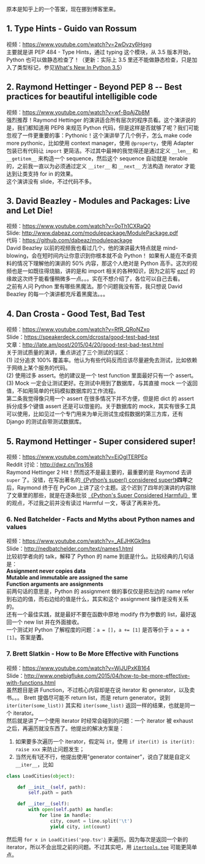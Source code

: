原本是知乎上的一个答案，现在挪到博客里来。

## 1. Type Hints - Guido van Rossum
视频：https://www.youtube.com/watch?v=2wDvzy6Hgxg  
主要就是讲 PEP 484 - Type Hints，通过 typing 这个模块，从 3.5 版本开始，Python 也可以做静态检查了！（更新：实际上 3.5 里还不能做静态检查，只是加入了类型标记，参见[What's New In Python 3.5](https://docs.python.org/3.6/whatsnew/3.5.html)）

## 2. Raymond Hettinger - Beyond PEP 8 -- Best practices for beautiful intelligible code  
视频：https://www.youtube.com/watch?v=wf-BqAjZb8M  
强烈推荐！Raymond Hettinger 的演讲适合所有层次的程序员看。这个演讲说的是，我们都知道用 PEP8 来规范 Python 代码，但是这样是否就够了呢？我们可能忽视了一件更重要的事：Pythonic！这个演讲举了几个例子，怎么 make code more pythonic，比如使用 context manager，使用 `@property`，使用 Adapter 包装已有代码让 `import` 更简洁。不过其中最神的我觉得还是通过定义 `__len__` 和 `__getitem__` 来构造一个 sequence，然后这个 sequence 自动就是 iterable 的，之前我一直以为必须通过定义 `__iter__` 和 `__next__` 方法构造 iterator 才能达到让类支持 for in 的效果。  
这个演讲没有 slide，不过代码不多。

## 3. David Beazley - Modules and Packages: Live and Let Die!
视频：https://www.youtube.com/watch?v=0oTh1CXRaQ0  
Slide: http://www.dabeaz.com/modulepackage/ModulePackage.pdf  
代码：https://github.com/dabeaz/modulepackage  
David Beazley 以前的视频我也看过几个，他的演讲最大特点就是 mind-blowing，会在短时间内让你意识到你根本就不会 Python！ 如果有人能在不查资料的情况下理解他的演讲的 50% 内容，那这个人绝对是 Python 高手。这次的视频也是一如既往得烧脑，讲的是和 import 相关的各种知识，因为之前写 [ezcf](https://github.com/laike9m/ezcf) 的缘故这次终于能看懂稍微多一点。。。实在不想介绍了，各位可以自己去看。    
之前有人问 Python 里有哪些黑魔法。那个问题我没有答，我只想说 David Beazley 的每一个演讲都充斥着黑魔法。。。

## 4. Dan Crosta - Good Test, Bad Test
视频：https://www.youtube.com/watch?v=RfR_QRoNZxo  
Slide：https://speakerdeck.com/dcrosta/good-test-bad-test  
文章：http://late.am/post/2015/04/20/good-test-bad-test.html  
关于测试质量的演讲，重点讲述了三个测试的误区：  
(1) 过分追求 100% 覆盖率。他认为有些代码反而应该尽量避免去测试，比如依赖于网络上某个服务的代码。  
(2) 使用过多 assert。他的建议是一个 test function 里面最好只有一个 assert。  
(3) Mock 一定会让测试更好。在测试中用到了数据库，与其直接 mock 一个返回值，不如用简单的代码模拟数据库的工作流程。  
第二条我觉得像只用一个 assert 在很多情况下并不方便，但是把 dict 的 assert 拆分成多个键值 assert 还是可以借鉴的。关于数据库的 mock，其实有很多工具可以使用，比如见过一个专门用来为单元测试生成假数据的第三方库，还有 Django 的测试自带测试数据库。

## 5. Raymond Hettinger - Super considered super!
视频：https://www.youtube.com/watch?v=EiOglTERPEo  
Reddit 讨论：http://dwz.cn/1ns168  
Raymond Hettinger 2 Hit！然而这不是最主要的，最重要的是 Raymond 去讲 `super` 了。没错，在写出著名的[《Python’s super() considered super!》][super]**四年**之后，Raymond 终于在 PyCon 上讲了这个主题。这个迟到了四年的演讲的内容除了文章里的那些，就是在逐条批驳 [《Python's Super Considered Harmful》][harmful] 里的观点，不过我之前并没有读过 Harmful 一文，等读了再来补充。

[super]: https://rhettinger.wordpress.com/2011/05/26/super-considered-super/
[harmful]: https://fuhm.net/super-harmful/

### 6. Ned Batchelder - Facts and Myths about Python names and values
视频：https://www.youtube.com/watch?v=_AEJHKGk9ns  
Slide：http://nedbatchelder.com/text/names1.html  
比较初学者向的 talk，解释了 Python 的 name 到底是什么。比较经典的几句话是：  
**Assignment never copies data**  
**Mutable and immutable are assigned the same**  
**Function arguments are assignments**  
前两句话的意思是，Python 的 assignment 做的事仅仅是把左边的 name refer 到右边的值，而右边给的值是什么，其实和这个 assignment 操作是没有关系的。  
还有一个最佳实践，就是最好不要在函数中原地 modify 作为参数的 list，最好返回一个 new list 并在外面接收。  
一个测试对 Python 了解程度的问题：`a = []`，`a += [1]` 是否等价于 `a = a + [1]`。答案是**否**。

### 7. Brett Slatkin - How to Be More Effective with Functions
视频：https://www.youtube.com/watch?v=WjJUPxKB164   
Slide：http://www.onebigfluke.com/2015/04/how-to-be-more-effective-with-functions.html  
虽然题目是讲 Function，不过核心内容却是在说 iterator 和 generator，以及卖书。。。 
Brett 提倡尽可能不 return list，而是 return generator。说到 `iter(iter(some_list))` 其实和 `iter(some_list)` 返回一样的结果，也就是同一个 iterator。  
然后就是讲了一个使用 iterator 时经常会碰到的问题：一个 iterator 被 exhaust 之后，再遍历就没东西了。他提出的解决方案是：  
1. 如果要多次遍历一个 iterator，假定叫 `it`，使用 `if iter(it) is iter(it): raise xxx` 来防止问题发生；  
2. 当然光有1还不行，他提出使用“generator container”，说白了就是自定义 `__iter__`，比如
```python
class LoadCities(object):

    def __init__(self, path):
        self.path = path

    def __iter__(self):
        with open(self.path) as handle:
            for line in handle:
                city, count = line.split('\t')
                yield city, int(count)
```
然后用 `for x in LoadCities('pop.tsv')` 来遍历。因为每次是返回一个新的 iterator，所以不会出现之前的问题。不过其实吧，用 [`itertools.tee`](https://docs.python.org/3/library/itertools.html#itertools.tee) 可能更简单点。
